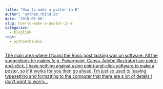 ```yaml
---
title: "How to make a poster in R"
author: 'wytham.rbind.io'
date: '2018-05-06'
slug: how-to-make-a-poster-in-r
categories:
  - bloglink
tags:
  - wythamrbindio
---
```


[The main area where I found the Rossi post lacking was on software. All the suggestions he makes (e.g. Powerpoint, Canva, Adobe Illustrator) are point-and-click. I have nothing against using point-and-click software to make a poster, so if it works for you then go ahead. I’m just so used to leaving typesetting and formatting to the computer that there are a lot of details I don’t want to worry...<click to read more>](https://wytham.rbind.io/post/making-a-poster-in-r/)

